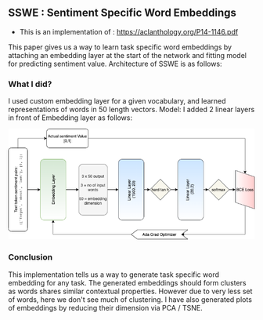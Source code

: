 ## SSWE : Sentiment Specific Word Embeddings
- This is an implementation of : https://aclanthology.org/P14-1146.pdf 

This paper gives us a way to learn task specific word embeddings by attaching an embedding layer at the start of the network and fitting model for predicting sentiment value. Architecture of SSWE is as follows:

### What I did?
I used custom embedding layer for a given vocabulary, and learned representations of words in 50 length vectors.
Model: I added 2 linear layers in front of Embedding layer as follows:

<img src="image/sswe.png">

### Conclusion

This implementation tells us a way to generate task specific word embedding for any task. The generated embeddings should form clusters as words shares similar contextual properties. However due to very less set of words, here we don't see much of clustering. I have also generated plots of embeddings by reducing their dimension via PCA / TSNE.

